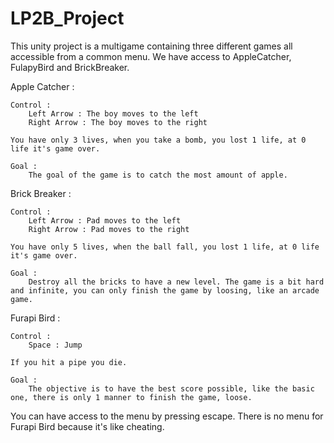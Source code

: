 # LP2B_Project

This unity project is a multigame containing three different games all accessible from a common menu. We have access to AppleCatcher, FulapyBird and BrickBreaker.

Apple Catcher :

    Control :
        Left Arrow : The boy moves to the left
        Right Arrow : The boy moves to the right
        
    You have only 3 lives, when you take a bomb, you lost 1 life, at 0 life it's game over.
    
    Goal :
        The goal of the game is to catch the most amount of apple.
    

Brick Breaker :

    Control :
        Left Arrow : Pad moves to the left
        Right Arrow : Pad moves to the right

    You have only 5 lives, when the ball fall, you lost 1 life, at 0 life it's game over.

    Goal :
        Destroy all the bricks to have a new level. The game is a bit hard and infinite, you can only finish the game by loosing, like an arcade game.

Furapi Bird :

    Control :
        Space : Jump

    If you hit a pipe you die.

    Goal :
        The objective is to have the best score possible, like the basic one, there is only 1 manner to finish the game, loose.

You can have access to the menu by pressing escape. There is no menu for Furapi Bird because it's like cheating. 
